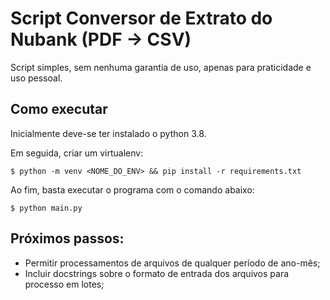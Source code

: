# Script Conversor de Extrato do Nubank (PDF -> CSV)

Script simples, sem nenhuma garantia de uso, apenas para praticidade e uso pessoal.

## Como executar

Inicialmente deve-se ter instalado o python 3.8.

Em seguida, criar um virtualenv:
```
$ python -m venv <NOME_DO_ENV> && pip install -r requirements.txt
```
Ao fim, basta executar o programa com o comando abaixo:
```
$ python main.py
```

## Próximos passos:

- Permitir processamentos de arquivos de qualquer período de ano-mês;
- Incluir docstrings sobre o formato de entrada dos arquivos para processo em lotes;
